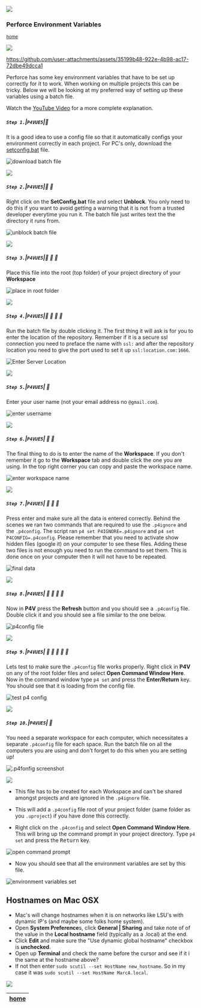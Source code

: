 ![](../images/line3.png)

### Perforce Environment Variables

<sub>[home](../README.md#user-content-p4v)</sub>

![](../images/line3.png)

https://github.com/user-attachments/assets/35199b48-922e-4b98-ac17-72dbe49dcca1

Perforce has some key environment variables that have to be set up correctly for it to work.  When working on multiple projects this can be tricky.  Below we will be looking at my preferred way of setting up these variables using a batch file.

Watch the [YouTube Video](https://youtu.be/ljbY4CH_JZE) for a more complete explanation.

##### `Step 1.`\|`P4VUE5`|:small_blue_diamond:

It is a good idea to use a config file so that it automatically configs your environment correctly in each project. For PC's only, download the [setconfig.bat](../files/ue5/setconfig.bat) file.

![download batch file](images/DownloadBatchFile.png)

![](../images/line3.png)

##### `Step 2.`\|`P4VUE5`|:small_blue_diamond: :small_blue_diamond:

Right click on the **SetConfig.bat** file and select **Unblock**.  You only need to do this if you want to avoid getting a warning that it is not from a trusted developer everytime you run it.  The batch file just writes text the the directory it runs from.

![unblock batch file](images/Unblock.png)

![](../images/line3.png)

##### `Step 3.`\|`P4VUE5`|:small_blue_diamond: :small_blue_diamond: :small_blue_diamond:

Place this file into the root (top folder) of your project directory of your **Workspace**

![place in root folder](images/RootFolder.png)

![](../images/line3.png)

##### `Step 4.`\|`P4VUE5`|:small_blue_diamond: :small_blue_diamond: :small_blue_diamond: :small_blue_diamond:

Run the batch file by double clicking it. The first thing it will ask is for you to enter the location of the repository.  Remember if it is a secure ssl connection you need to preface the name with `ssl:` and after the repository location you need to give the port used to set it up `ssl:location.com:1666`.

![Enter Server Location](images/ServerLocation.png)

![](../images/line3.png)

##### `Step 5.`\|`P4VUE5`| :small_orange_diamond:

Enter your user name (not your email address no `@gmail.com`). 

![enter username](images/UserName.png)

![](../images/line3.png)

##### `Step 6.`\|`P4VUE5`| :small_orange_diamond: :small_blue_diamond:

The final thing to do is to enter the name of the **Workspace**.  If you don't remember it go to the **Workspace** tab and double click the one you are using.  In the top right corner you can copy and paste the workspace name. 

![enter workspace name](images/Workspace2.png)

![](../images/line3.png)

##### `Step 7.`\|`P4VUE5`| :small_orange_diamond: :small_blue_diamond: :small_blue_diamond:

Press enter and make sure all the data is entered correctly. Behind the scenes we ran two commands that are required to use the `.p4ignore` and the `.p4config`.  The script ran `p4 set P4IGNORE=.p4ignore` and `p4 set P4CONFIG=.p4config`.  Please remember that you need to activate show hidden files (google it) on your computer to see these files. Adding these two files is not enough you need to run the command to set them.  This is done once on your computer then it will not have to be repeated.

![final data](images/FinalMessage.png)

![](../images/line3.png)

##### `Step 8.`\|`P4VUE5`| :small_orange_diamond: :small_blue_diamond: :small_blue_diamond: :small_blue_diamond:

Now in **P4V** press the **Refresh** button and you should see a `.p4config` file.  Double click it and you should see a file similar to the one below.

![p4config file](images/p4config.png)

![](../images/line3.png)

##### `Step 9.`\|`P4VUE5`| :small_orange_diamond: :small_blue_diamond: :small_blue_diamond: :small_blue_diamond: :small_blue_diamond:

Lets test to make sure the `.p4config` file works properly.  Right click in **P4V** on any of the root folder files and select **Open Command Window Here**. Now in the command window type `p4 set` and press the **Enter/Return** key. You should see that it is loading from the config file.

![test p4 config](images/TestConfig.png)

![](../images/line3.png)

##### `Step 10.`\|`P4VUE5`| :large_blue_diamond:

You need a separate workspace for each computer, which necessitates a separate `.p4config` file for each space.  Run the batch file on all the computers you are using and don't forget to do this when you are setting up!

![.p4fonfig screenshot](../images/p4Confi2g.png)

![](../images/line3.png)
* This file has to be created for each Workspace and can't be shared amongst projects and are ignored in the `.p4ignore` file.
* This will add a `.p4config` file root of your project folder (same folder as you `.uproject`) if you have done this correctly.


* Right click on the `.p4config` and select **Open Command Window Here**. This will bring up the command prompt in your project directory.  Type `p4 set` and press the <kbd>Return</kbd> key.

![open command prompt](./p4set.png)

* Now you should see that all the environment variables are set by this file.

![environment variables set](./envvarsset.png)

## Hostnames on Mac OSX
* Mac's will change hostnames when it is on networks like LSU's with dynamic IP's (and maybe some folks home system).
* Open **System Preference**s, click **General | Sharing** and take note of of the value in the **Local hostname** field (typically as a .local) at the end.
* Click **Edit** and make sure the "Use dynamic global hostname" checkbox is **unchecked**.
* Open up **Terminal** and check the name before the cursor and see if it i the same at the hostname above?
* If not then enter `sudo scutil --set HostName new_hostname`.  So in my case it was `sudo scutil --set HostName MarcA.local`.




![](../images/line.png)

| [home](../README.md#user-content-p4v) |
|---|
